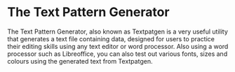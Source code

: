 The Text Pattern Generator
==========================

The Text Pattern Generator, also known as Textpatgen is a very useful utility that generates a text file containing data, designed for users to practice their editing skills using any text editor or word processor. Also using a word processor such as Libreoffice, you can also test out various fonts, sizes and colours using the generated text from Textpatgen.
